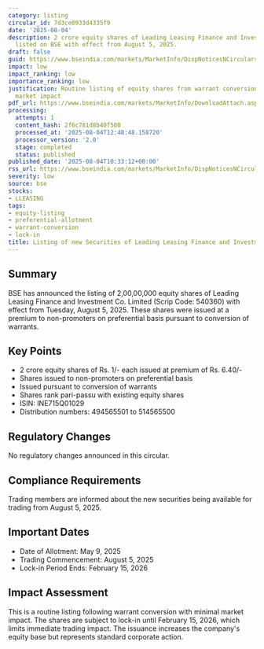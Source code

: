 ```yaml
---
category: listing
circular_id: 7d3ce0933d4335f9
date: '2025-08-04'
description: 2 crore equity shares of Leading Leasing Finance and Investment Co. Limited
  listed on BSE with effect from August 5, 2025.
draft: false
guid: https://www.bseindia.com/markets/MarketInfo/DispNoticesNCirculars.aspx?Noticeid={79EA86EA-2AFA-4B0B-9CE9-9DB475D47494}&noticeno=20250804-17&dt=08/04/2025&icount=17&totcount=31&flag=0
impact: low
impact_ranking: low
importance_ranking: low
justification: Routine listing of equity shares from warrant conversion with limited
  market impact
pdf_url: https://www.bseindia.com/markets/MarketInfo/DownloadAttach.aspx?id=20250804-17&attachedId=
processing:
  attempts: 1
  content_hash: 2f6c781d8b40f500
  processed_at: '2025-08-04T12:48:48.158720'
  processor_version: '2.0'
  stage: completed
  status: published
published_date: '2025-08-04T10:33:12+00:00'
rss_url: https://www.bseindia.com/markets/MarketInfo/DispNoticesNCirculars.aspx?Noticeid={79EA86EA-2AFA-4B0B-9CE9-9DB475D47494}&noticeno=20250804-17&dt=08/04/2025&icount=17&totcount=31&flag=0
severity: low
source: bse
stocks:
- LLEASING
tags:
- equity-listing
- preferential-allotment
- warrant-conversion
- lock-in
title: Listing of new Securities of Leading Leasing Finance and Investment Co. Limited
---
```


## Summary

BSE has announced the listing of 2,00,00,000 equity shares of Leading Leasing Finance and Investment Co. Limited (Scrip Code: 540360) with effect from Tuesday, August 5, 2025. These shares were issued at a premium to non-promoters on preferential basis pursuant to conversion of warrants.

## Key Points

- 2 crore equity shares of Rs. 1/- each issued at premium of Rs. 6.40/-
- Shares issued to non-promoters on preferential basis
- Issued pursuant to conversion of warrants
- Shares rank pari-passu with existing equity shares
- ISIN: INE715Q01029
- Distribution numbers: 494565501 to 514565500

## Regulatory Changes

No regulatory changes announced in this circular.

## Compliance Requirements

Trading members are informed about the new securities being available for trading from August 5, 2025.

## Important Dates

- Date of Allotment: May 9, 2025
- Trading Commencement: August 5, 2025
- Lock-in Period Ends: February 15, 2026

## Impact Assessment

This is a routine listing following warrant conversion with minimal market impact. The shares are subject to lock-in until February 15, 2026, which limits immediate trading impact. The issuance increases the company's equity base but represents standard corporate action.
